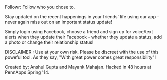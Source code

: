 Followr: Follow who you chose to.

Stay updated on the recent happenings in your friends' life using our app - never again miss out on an important status update!

Simply login using Facebook, choose a friend and sign up for voice/text alerts when they update their Facebook - whether they update a status, add a photo or change their relationship status!

DISCLAIMER : Use at your own risk. Please be discreet with the use of this poweful tool. As they say, "With great power comes great responsibility"!

Created by: Anshul Gupta and Mayank Mahajan. Hacked in 48 hours at PennApps Spring '14.
